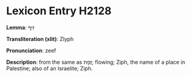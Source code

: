 # Lexicon Entry H2128

**Lemma**: זִיף

**Transliteration (xlit)**: Zîyph

**Pronunciation**: zeef

**Description**:
from the same as זֶפֶת; flowing; Ziph, the name of a place in Palestine; also of an Israelite; Ziph.
